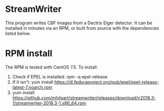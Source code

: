 # StreamWriter

This program writes CBF images from a Dectris Eiger detector.  It can be 
installed in minutes via an RPM, or built from source with the dependencies
listed below.

# RPM install

The RPM is tested with CentOS 7.5.  To install:

1. Check if EPEL is installed: rpm -q epel-release
2. If it isn't: yum install https://dl.fedoraproject.org/pub/epel/epel-release-latest-7.noarch.rpm
3. yum install https://github.com/mhilgart/streamwriter/releases/download/v2018.3-1/streamwriter-2018.3-1.x86_64.rpm

